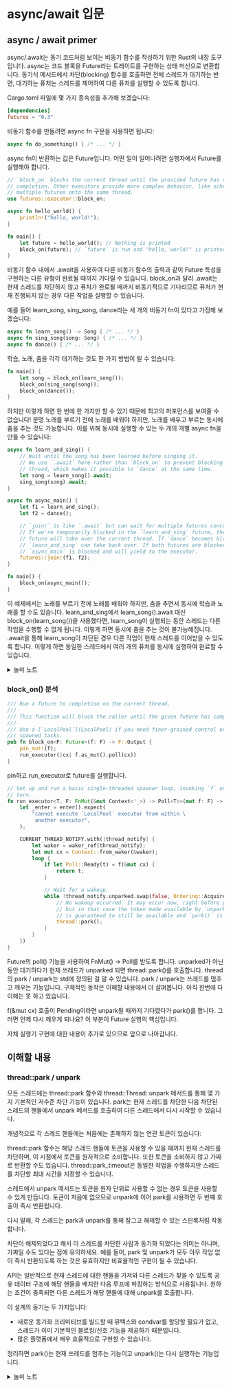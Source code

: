 # async/await 입문

## async / await primer

async/.await는 동기 코드처럼 보이는 비동기 함수를 작성하기 위한 Rust의 내장 도구입니다. async는 코드 블록을 Future라는 트레이트를 구현하는 상태 머신으로 변환합니다. 동기식 메서드에서 차단(blocking) 함수를 호출하면 전체 스레드가 대기하는 반면, 대기하는 퓨처는 스레드를 제어하여 다른 퓨처를 실행할 수 있도록 합니다.

Cargo.toml 파일에 몇 가지 종속성을 추가해 보겠습니다:

```toml
[dependencies]
futures = "0.3"
```

비동기 함수를 만들려면 async fn 구문을 사용하면 됩니다:

```rust
async fn do_something() { /* ... */ }
```

async fn이 반환하는 값은 Future입니다. 어떤 일이 일어나려면 실행자에서 Future를 실행해야 합니다.

```rust
// `block_on` blocks the current thread until the provided future has run to
// completion. Other executors provide more complex behavior, like scheduling
// multiple futures onto the same thread.
use futures::executor::block_on;

async fn hello_world() {
    println!("hello, world!");
}

fn main() {
    let future = hello_world(); // Nothing is printed
    block_on(future); // `future` is run and "hello, world!" is printed
}
```

비동기 함수 내에서 .await을 사용하여 다른 비동기 함수의 출력과 같이 Future 특성을 구현하는 다른 유형이 완료될 때까지 기다릴 수 있습니다. block\_on과 달리 .await는 현재 스레드를 차단하지 않고 퓨처가 완료될 때까지 비동기적으로 기다리므로 퓨처가 현재 진행되지 않는 경우 다른 작업을 실행할 수 있습니다.

예를 들어 learn\_song, sing\_song, dance라는 세 개의 비동기 fn이 있다고 가정해 보겠습니다:

```rust
async fn learn_song() -> Song { /* ... */ }
async fn sing_song(song: Song) { /* ... */ }
async fn dance() { /* ... */ }
```

학습, 노래, 춤을 각각 대기하는 것도 한 가지 방법이 될 수 있습니다:

```rust
fn main() {
    let song = block_on(learn_song());
    block_on(sing_song(song));
    block_on(dance());
}
```

하지만 이렇게 하면 한 번에 한 가지만 할 수 있기 때문에 최고의 퍼포먼스를 보여줄 수 없습니다! 분명 노래를 부르기 전에 노래를 배워야 하지만, 노래를 배우고 부르는 동시에 춤을 추는 것도 가능합니다. 이를 위해 동시에 실행할 수 있는 두 개의 개별 async fn을 만들 수 있습니다:

```rust
async fn learn_and_sing() {
    // Wait until the song has been learned before singing it.
    // We use `.await` here rather than `block_on` to prevent blocking the
    // thread, which makes it possible to `dance` at the same time.
    let song = learn_song().await;
    sing_song(song).await;
}

async fn async_main() {
    let f1 = learn_and_sing();
    let f2 = dance();

    // `join!` is like `.await` but can wait for multiple futures concurrently.
    // If we're temporarily blocked in the `learn_and_sing` future, the `dance`
    // future will take over the current thread. If `dance` becomes blocked,
    // `learn_and_sing` can take back over. If both futures are blocked, then
    // `async_main` is blocked and will yield to the executor.
    futures::join!(f1, f2);
}

fn main() {
    block_on(async_main());
}
```

이 예제에서는 노래를 부르기 전에 노래를 배워야 하지만, 춤을 추면서 동시에 학습과 노래를 할 수도 있습니다. learn\_and\_sing에서 learn\_song().await 대신 block\_on(learn\_song())을 사용했다면, learn\_song이 실행되는 동안 스레드는 다른 작업을 수행할 수 없게 됩니다. 이렇게 하면 동시에 춤을 추는 것이 불가능해집니다. .await을 통해 learn\_song이 차단된 경우 다른 작업이 현재 스레드를 이어받을 수 있도록 합니다. 이렇게 하면 동일한 스레드에서 여러 개의 퓨처를 동시에 실행하여 완료할 수 있습니다.

<details>

<summary>놀미 노트</summary>

위와 같이 설명하면 Future가 실행 단위로 오해할 수 있습니다. 실제 런타임 구현에서는 Task를 Scheduelr가 Executor(Worker)의 실행 큐에 배분하여 실행하도록 합니다.

tokio::spawn()같은 함수가 Future를 받아 일련의 비동기 실행 흐름을 만들어 냅니다. block\_on()은 하나의 Future를 실행 할 수 있는 능력만 있는 것으로 보입니다.

</details>

### block\_on() 분석

```rust
/// Run a future to completion on the current thread.
///
/// This function will block the caller until the given future has completed.
///
/// Use a [`LocalPool`](LocalPool) if you need finer-grained control over
/// spawned tasks.
pub fn block_on<F: Future>(f: F) -> F::Output {
    pin_mut!(f);
    run_executor(|cx| f.as_mut().poll(cx))
}
```

pin하고 run\_executor로 future를 실행합니다.

```rust
// Set up and run a basic single-threaded spawner loop, invoking `f` on each
// turn.
fn run_executor<T, F: FnMut(&mut Context<'_>) -> Poll<T>>(mut f: F) -> T {
    let _enter = enter().expect(
        "cannot execute `LocalPool` executor from within \
         another executor",
    );

    CURRENT_THREAD_NOTIFY.with(|thread_notify| {
        let waker = waker_ref(thread_notify);
        let mut cx = Context::from_waker(&waker);
        loop {
            if let Poll::Ready(t) = f(&mut cx) {
                return t;
            }

            // Wait for a wakeup.
            while !thread_notify.unparked.swap(false, Ordering::Acquire) {
                // No wakeup occurred. It may occur now, right before parking,
                // but in that case the token made available by `unpark()`
                // is guaranteed to still be available and `park()` is a no-op.
                thread::park();
            }
        }
    })
}
```

Future의 poll() 기능을 사용하여 FnMut() -> Poll를 받도록 합니다. unparked가 아닌 동안 대기하다가 현재 쓰레드가 unparked 되면 thread::park()를 호출합니다. thread의 park / unpark는 std에 정의된 걸 알 수 있습니다. park / unpark는 쓰레드를 멈추고 깨우는 기능입니다. 구체적인 동작은 이해할 내용에서 더 살펴봅니다. 아직 한번에 다 이해는 못 하고 있습니다.

f(\&mut cx) 호출이 Pending이라면 unpark될 때까지 기다렸다가 park()를 합니다. 그러면 언제 다시 깨우게 되나요? 이 부분이 Future 실행의 핵심입니다.

자체 실행기 구현에 대한 내용이 추가로 있으므로 앞으로 나아갑니다.

## 이해할 내용

### thread::park / unpark

모든 스레드에는 thread::park 함수와 thread::Thread::unpark 메서드를 통해 몇 가지 기본적인 저수준 차단 기능이 있습니다. park는 현재 스레드를 차단한 다음 차단된 스레드의 핸들에서 unpark 메서드를 호출하여 다른 스레드에서 다시 시작할 수 있습니다.

개념적으로 각 스레드 핸들에는 처음에는 존재하지 않는 연관 토큰이 있습니다:

thread::park 함수는 해당 스레드 핸들에 토큰을 사용할 수 있을 때까지 현재 스레드를 차단하며, 이 시점에서 토큰을 원자적으로 소비합니다. 또한 토큰을 소비하지 않고 가짜로 반환할 수도 있습니다. thread::park\_timeout은 동일한 작업을 수행하지만 스레드를 차단할 최대 시간을 지정할 수 있습니다.

스레드에서 unpark 메서드는 토큰을 원자 단위로 사용할 수 없는 경우 토큰을 사용할 수 있게 만듭니다. 토큰이 처음에 없으므로 unpark에 이어 park를 사용하면 두 번째 호출이 즉시 반환됩니다.

다시 말해, 각 스레드는 park과 unpark를 통해 잠그고 해제할 수 있는 스핀록처럼 작동합니다.

차단이 해제되었다고 해서 이 스레드를 차단한 사람과 동기화 되었다는 의미는 아니며, 가짜일 수도 있다는 점에 유의하세요. 예를 들어, park 및 unpark가 모두 아무 작업 없이 즉시 반환되도록 하는 것은 유효하지만 비효율적인 구현이 될 수 있습니다.

API는 일반적으로 현재 스레드에 대한 핸들을 가져와 다른 스레드가 찾을 수 있도록 공유 데이터 구조에 해당 핸들을 배치한 다음 루프에 파킹하는 방식으로 사용됩니다. 원하는 조건이 충족되면 다른 스레드가 해당 핸들에 대해 unpark를 호출합니다.

이 설계의 동기는 두 가지입니다:

* 새로운 동기화 프리미티브를 빌드할 때 뮤텍스와 condvar를 할당할 필요가 없고, 스레드가 이미 기본적인 블로킹/신호 기능을 제공하기 때문입니다.
* 많은 플랫폼에서 매우 효율적으로 구현할 수 있습니다.

정리하면 park()는 현재 쓰레드를 멈추는 기능이고 unpark()는 다시 실행하는 기능입니다.

<details>

<summary>놀미 노트</summary>

쓰레드가 계속 살아있으면 CPU를 낭비하게 됩니다. 이를 방지하기위한 방법이 park(주차하는 것처럼)이고 파킹한 쓰레드를 깨우는 작업이 unpark(차 운행시작)입니다.

각 플래폼에서 park / unpark를 구현한 방법을 찾고, unpark가 실행될 적절한 시점을 결정하여 누가 호출하는지를 찾는 것도 좋은 연습문제입니다.

</details>
